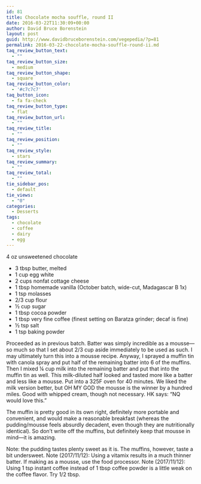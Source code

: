 ```yaml
---
id: 81
title: Chocolate mocha souffle, round II
date: 2016-03-22T11:30:09+00:00
author: David Bruce Borenstein
layout: post
guid: http://www.davidbruceborenstein.com/vegepedia/?p=81
permalink: 2016-03-22-chocolate-mocha-souffle-round-ii.md
taq_review_button_text:
  - ""
taq_review_button_size:
  - medium
taq_review_button_shape:
  - square
taq_review_button_color:
  - '#c7c7c7'
taq_button_icon:
  - fa fa-check
taq_review_button_type:
  - flat
taq_review_button_url:
  - ""
taq_review_title:
  - ""
taq_review_position:
  - ""
taq_review_style:
  - stars
taq_review_summary:
  - ""
taq_review_total:
  - ""
tie_sidebar_pos:
  - default
tie_views:
  - "0"
categories:
  - Desserts
tags:
  - chocolate
  - coffee
  - dairy
  - egg
---
```

4 oz unsweetened chocolate

  * 3 tbsp butter, melted
  * 1 cup egg white
  * 2 cups nonfat cottage cheese
  * 1 tbsp homemade vanilla (October batch, wide-cut, Madagascar B 1x)
  * 1 tsp molasses
  * 2/3 cup flour
  * ½ cup sugar
  * 1 tbsp cocoa powder
  * 1 tbsp very fine coffee (finest setting on Baratza grinder; decaf is fine)
  * ½ tsp salt
  * 1 tsp baking powder

<u></u>Proceeded as in previous batch. Batter was simply incredible as a mousse—so much so that I set about 2/3 cup aside immediately to be used as such. I may ultimately turn this into a mousse recipe. Anyway, I sprayed a muffin tin with canola spray and put half of the remaining batter into 6 of the muffins. Then I mixed ¼ cup milk into the remaining batter and put that into the muffin tin as well. This milk-diluted half looked and tasted more like a batter and less like a mousse. Put into a 325F oven for 40 minutes. We liked the milk version better, but OH MY GOD the mousse is the winner by a hundred miles. Good with whipped cream, though not necessary. HK says: “NQ would love this.”

The muffin is pretty good in its own right, definitely more portable and convenient, and would make a reasonable breakfast (whereas the pudding/mousse feels absurdly decadent, even though they are nutritionally identical). So don’t write off the muffins, but definitely keep that mousse in mind—it is amazing.

Note: the pudding tastes plenty sweet as it is. The muffins, however, taste a bit undersweet.
Note (2017/11/12): Using a vitamix results in a much thinner batter. If making as a mousse, use the food processor.
Note (2017/11/12): Using 1 tsp instant coffee instead of 1 tbsp coffee powder is a little weak on the coffee flavor. Try 1/2 tbsp.  
